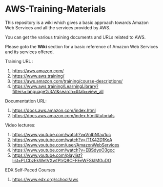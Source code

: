# AWS-Training-Materials
This repository is a wiki which gives a basic approach towards Amazon Web Services and all the services provided by AWS. 

You can get the various training documents and URLs related to AWS. 

Please goto the **Wiki** section for a basic reference of Amazon Web Services and its services offered. 


Training URL :

1. https://aws.amazon.com/
2. https://www.aws.training/
3. https://aws.amazon.com/training/course-descriptions/
4. https://www.aws.training/LearningLibrary?filters=language%3A1&search=&tab=view_all


Documentation URL:

1. https://docs.aws.amazon.com/index.html
2. https://docs.aws.amazon.com/index.html#tutorials


Video lectures:
1. https://www.youtube.com/watch?v=VnIbNfau1uc
2. https://www.youtube.com/watch?v=IT1X42D1KeA
3. https://www.youtube.com/user/AmazonWebServices
4. https://www.youtube.com/watch?v=EBSdyoO3goc
5. https://www.youtube.com/playlist?list=PLCbzEkWetVXwfPtrQ8CFFEeWFSkIMGuDO

EDX Self-Paced Courses

1.  https://www.edx.org/school/aws
